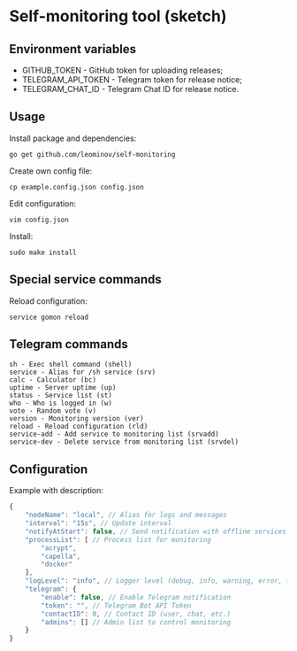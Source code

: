 # Self-monitoring tool (sketch)

## Environment variables

* GITHUB_TOKEN - GitHub token for uploading releases;
* TELEGRAM_API_TOKEN - Telegram token for release notice;
* TELEGRAM_CHAT_ID - Telegram Chat ID for release notice.

## Usage

Install package and dependencies:

```shell
go get github.com/leominov/self-monitoring
```

Create own config file:

```shell
cp example.config.json config.json
```

Edit configuration:

```shell
vim config.json
```

Install:

```shell
sudo make install
```

## Special service commands

Reload configuration:

```shell
service gomon reload
```

## Telegram commands

```
sh - Exec shell command (shell)
service - Alias for /sh service (srv)
calc - Calculator (bc)
uptime - Server uptime (up)
status - Service list (st)
who - Who is logged in (w)
vote - Random vote (v)
version - Monitoring version (ver)
reload - Reload configuration (rld)
service-add - Add service to monitoring list (srvadd)
service-dev - Delete service from monitoring list (srvdel)
```

## Configuration

Example with description:

```javascript
{
    "nodeName": "local", // Alias for logs and messages
    "interval": "15s", // Update interval
    "notifyAtStart": false, // Send notification with offline services on start
	"processList": [ // Process list for monitoring
        "acrypt",
		"capella",
		"docker"
    ],
    "logLevel": "info", // Logger level (debug, info, warning, error, fatal, panic)
    "telegram": {
        "enable": false, // Enable Telegram notification
        "token": "", // Telegram Bot API Token
        "contactID": 0, // Contact ID (user, chat, etc.)
        "admins": [] // Admin list to control monitoring
    }
}
```

